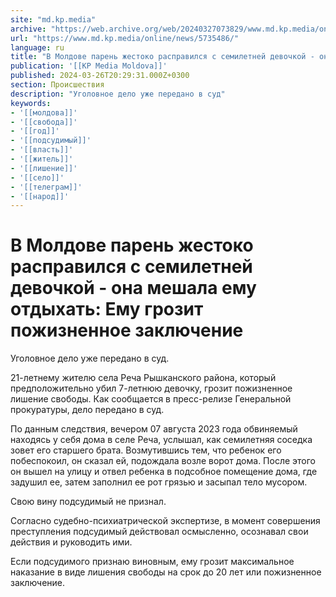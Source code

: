```yaml
---
site: "md.kp.media"
archive: "https://web.archive.org/web/20240327073829/www.md.kp.media/online/news/5735486/"
url: "https://www.md.kp.media/online/news/5735486/"
language: ru
title: "В Молдове парень жестоко расправился с семилетней девочкой - она мешала ему отдыхать: Ему грозит пожизненное заключение"
publication: '[[KP Media Moldova]]'
published: 2024-03-26T20:29:31.000Z+0300
section: Происшествия
description: "Уголовное дело уже передано в суд"
keywords:
- '[[молдова]]'
- '[[свобода]]'
- '[[год]]'
- '[[подсудимый]]'
- '[[власть]]'
- '[[житель]]'
- '[[лишение]]'
- '[[село]]'
- '[[телеграм]]'
- '[[народ]]'
---
```


# В Молдове парень жестоко расправился с семилетней девочкой - она мешала ему отдыхать: Ему грозит пожизненное заключение

Уголовное дело уже передано в суд.

21-летнему жителю села Реча Рышканского района, который предположительно убил 7-летнюю девочку, грозит пожизненное лишение свободы. Как сообщается в пресс-релизе Генеральной прокуратуры, дело передано в суд.

По данным следствия, вечером 07 августа 2023 года обвиняемый находясь у себя дома в селе Реча, услышал, как семилетняя соседка зовет его старшего брата. Возмутившись тем, что ребенок его побеспокоил, он сказал ей, подождала возле ворот дома. После этого он вышел на улицу и отвел ребенка в подсобное помещение дома, где задушил ее, затем заполнил ее рот грязью и засыпал тело мусором.

Свою вину подсудимый не признал.

Согласно судебно-психиатрической экспертизе, в момент совершения преступления подсудимый действовал осмысленно, осознавал свои действия и руководить ими.

Если подсудимого признаю виновным, ему грозит максимальное наказание в виде лишения свободы на срок до 20 лет или пожизненное заключение.
